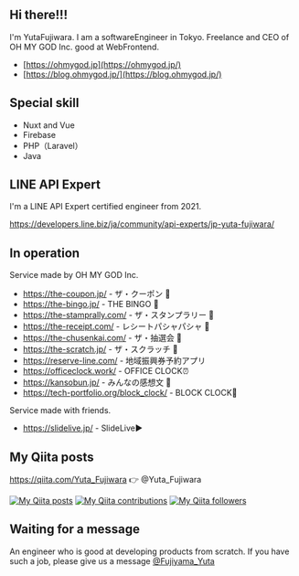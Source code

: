 ## Hi there!!!

I'm YutaFujiwara. I am a softwareEngineer in Tokyo.
Freelance and CEO of OH MY GOD Inc. good at WebFrontend.

- [https://ohmygod.jp](https://ohmygod.jp/)
- [https://blog.ohmygod.jp/](https://blog.ohmygod.jp/)

## Special skill

- Nuxt and Vue
- Firebase
- PHP（Laravel）
- Java

## LINE API Expert

I'm a LINE API Expert certified engineer from 2021.

https://developers.line.biz/ja/community/api-experts/jp-yuta-fujiwara/

## In operation

Service made by OH MY GOD Inc.

- https://the-coupon.jp/ - ザ・クーポン 🎫
- https://the-bingo.jp/ - THE BINGO 🎱
- https://the-stamprally.com/ - ザ・スタンプラリー 🐾
- https://the-receipt.com/ - レシートパシャパシャ 🐾
- https://the-chusenkai.com/ - ザ・抽選会 🐾
- https://the-scratch.jp/ - ザ・スクラッチ 🐾
- https://reserve-line.com/ - 地域振興券予約アプリ
- https://officeclock.work/ - OFFICE CLOCK⏰
- https://kansobun.jp/ - みんなの感想文 📖
- https://tech-portfolio.org/block_clock/ - BLOCK CLOCK🍅



Service made with friends.

- https://slidelive.jp/ - SlideLive▶️

## My Qiita posts

https://qiita.com/Yuta_Fujiwara 👉 @Yuta_Fujiwara

[![My Qiita posts](https://qiita-badge.apiapi.app/s/Yuta_Fujiwara/posts.svg)](http://qiita.com/Yuta_Fujiwara)
[![My Qiita contributions](https://qiita-badge.apiapi.app/s/Yuta_Fujiwara/contributions.svg)](http://qiita.com/Yuta_Fujiwara)
[![My Qiita followers](https://qiita-badge.apiapi.app/s/Yuta_Fujiwara/followers.svg)](http://qiita.com/Yuta_Fujiwara)

## Waiting for a message

An engineer who is good at developing products from scratch. If you have such a job, please give us a message
[@Fujiyama_Yuta](https://twitter.com/Fujiyama_Yuta)
